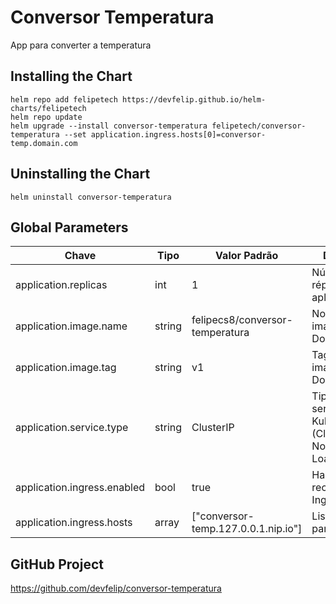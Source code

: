 # Conversor Temperatura
App para converter a temperatura

## Installing the Chart
```
helm repo add felipetech https://devfelip.github.io/helm-charts/felipetech
helm repo update
helm upgrade --install conversor-temperatura felipetech/conversor-temperatura --set application.ingress.hosts[0]=conversor-temp.domain.com
```

## Uninstalling the Chart
```
helm uninstall conversor-temperatura
```

## Global Parameters
| Chave | Tipo | Valor Padrão | Descrição |
|----------|----------|----------|----------|
| application.replicas | int | 1 | Número de réplicas do aplicativo. |
| application.image.name | string | felipecs8/conversor-temperatura | Nome da imagem Docker. |
| application.image.tag | string | v1 | Tag da imagem Docker. |
| application.service.type | string | ClusterIP | Tipo de serviço Kubernetes (ClusterIP, NodePort, LoadBalancer). |
| application.ingress.enabled | bool | true | Habilita o recurso de Ingress. |
| application.ingress.hosts | array | ["conversor-temp.127.0.0.1.nip.io"] | Lista de hosts para o Ingress. |

## GitHub Project
https://github.com/devfelip/conversor-temperatura